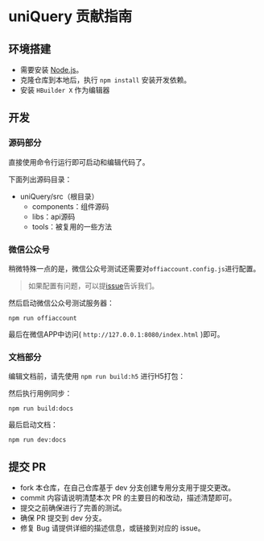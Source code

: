 # uniQuery 贡献指南

## 环境搭建

* 需要安装 [Node.js](http://nodejs.org/)。
* 克隆仓库到本地后，执行 ```npm install``` 安装开发依赖。
* 安装 ```HBuilder X``` 作为编辑器

## 开发

### 源码部分

直接使用命令行运行即可启动和编辑代码了。

下面列出源码目录：

- uniQuery/src（根目录）
    - components：组件源码
    - libs：api源码
    - tools：被复用的一些方法

### 微信公众号

稍微特殊一点的是，微信公众号测试还需要对```offiaccount.config.js```进行配置。

> 如果配置有问题，可以提[issue](https://github.com/oi-contrib/uniQuery/issues)告诉我们。

然后启动微信公众号测试服务器：

```shell
npm run offiaccount
```

最后在微信APP中访问( ```http://127.0.0.1:8080/index.html``` )即可。

### 文档部分

编辑文档前，请先使用 ```npm run build:h5``` 进行H5打包：

然后执行用例同步：

```shell
npm run build:docs
```

最后启动文档：

```shell
npm run dev:docs
```

## 提交 PR

* fork 本仓库，在自己仓库基于 dev 分支创建专用分支用于提交更改。
* commit 内容请说明清楚本次 PR 的主要目的和改动，描述清楚即可。
* 提交之前确保进行了完善的测试。
* 确保 PR 提交到 dev 分支。
* 修复 Bug 请提供详细的描述信息，或链接到对应的 issue。
